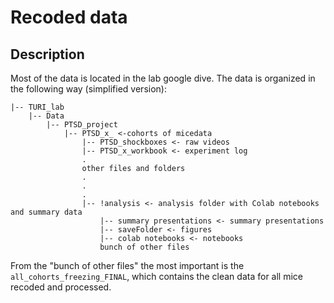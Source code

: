 # Recoded data

## Description

Most of the data is located in the lab google dive. The data is organized in the following way (simplified version):

```
|-- TURI_lab
    |-- Data
        |-- PTSD_project
            |-- PTSD_x_ <-cohorts of micedata
                |-- PTSD_shockboxes <- raw videos
                |-- PTSD_x_workbook <- experiment log
                .
                other files and folders
                .
                .
                .
                |-- !analysis <- analysis folder with Colab notebooks and summary data
                    |-- summary presentations <- summary presentations
                    |-- saveFolder <- figures
                    |-- colab notebooks <- notebooks
                    bunch of other files
```

From the "bunch of other files" the most important is the `all_cohorts_freezing_FINAL`, which contains the clean data for all mice recoded and processed.